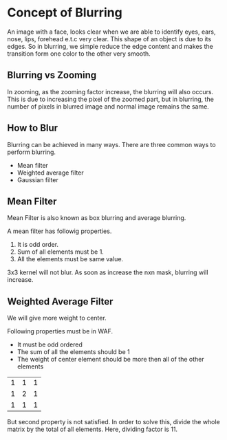 # Concept of Blurring

An image with a face, looks clear when we are able to identify eyes, ears, nose, lips, forehead e.t.c very clear. This shape of an object is due to its edges. So in blurring, we simple reduce the edge content and makes the transition form one color to the other very smooth.

## Blurring vs Zooming

In zooming, as the zooming factor increase, the blurring will also occurs. This is due to increasing the pixel of the zoomed part, but in blurring, the number of pixels in blurred image and normal image remains the same.

## How to Blur

Blurring can be achieved in many ways. There are three common ways to perform blurring. 

- Mean filter
- Weighted average filter
- Gaussian filter

## Mean Filter

Mean Filter is also known as box blurring and average blurring.

A mean filter has followig properties.
1. It is odd order.
2. Sum of all elements must be 1.
3. All the elements must be same value.
   
3x3 kernel will not blur. As soon as increase the nxn mask, blurring will increase.

## Weighted Average Filter

We will give more weight to center.

Following properties must be in WAF.
- It must be odd ordered
- The sum of all the elements should be 1
- The weight of center element should be more then all of the other elements

||||
|-|-|-|
|1|	1	|1|
|1|	2	|1|
|1|	1	|1|

But second property is not satisfied. In order to solve this, divide the whole matrix by the total of all elements.
Here, dividing factor is 11.